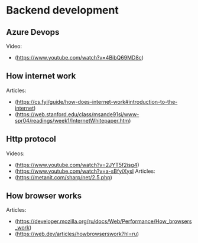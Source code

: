 # Backend development
## Azure Devops

Video:

* (https://www.youtube.com/watch?v=4BibQ69MD8c)

## How internet work

Articles:
- (https://cs.fyi/guide/how-does-internet-work#introduction-to-the-internet)
- (https://web.stanford.edu/class/msande91si/www-spr04/readings/week1/InternetWhitepaper.htm)

## Http protocol

Videos:
* (https://www.youtube.com/watch?v=2JYT5f2isg4)
* (https://www.youtube.com/watch?v=a-sBfyiXysI
Articles:
* (https://metanit.com/sharp/net/2.5.php)

## How browser works

Articles:
* (https://developer.mozilla.org/ru/docs/Web/Performance/How_browsers_work)
* (https://web.dev/articles/howbrowserswork?hl=ru)

